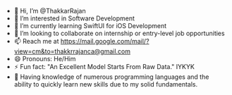 - 👋 Hi, I’m @ThakkarRajan
- 👀 I’m interested in Software Development 
- 🌱 I’m currently learning SwiftUI for iOS Development 
- 💞️ I’m looking to collaborate on internship or entry-level job opportunities 
- 📫 Reach me at   https://mail.google.com/mail/?view=cm&to=thakkrrajanca@gmail.com
- 😄 Pronouns: He/Him
- ⚡ Fun fact: "An Excellent Model Starts From Raw Data." IYKYK
- 🥷 Having knowledge of numerous programming languages and the ability to quickly learn new skills due to my solid fundamentals.
<!---
ThakkarRajan/ThakkarRajan is a ✨ special ✨ repository because its `README.md` (this file) appears on your GitHub profile.
You can click the Preview link to take a look at your changes.
--->
